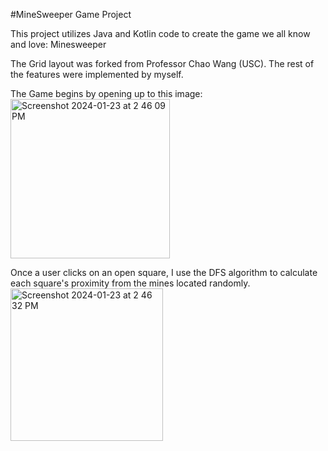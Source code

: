 #MineSweeper Game Project

This project utilizes Java and Kotlin code to create the game we all know and love: Minesweeper

The Grid layout was forked from Professor Chao Wang (USC). The rest of the features were implemented by myself. 

The Game begins by opening up to this image: 
<img width="255" alt="Screenshot 2024-01-23 at 2 46 09 PM" src="https://github.com/AaronShields/Minesweeper-Game-/assets/70115915/e41d65c0-28ea-4c08-8044-38c1e537d93a">

Once a user clicks on an open square, I use the DFS algorithm to calculate each square's proximity from the mines located randomly. 
<img width="244" alt="Screenshot 2024-01-23 at 2 46 32 PM" src="https://github.com/AaronShields/Minesweeper-Game-/assets/70115915/2fd796aa-df2b-4418-a143-c13a1c6bd91d">

